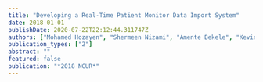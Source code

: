 ```yaml
---
title: "Developing a Real-Time Patient Monitor Data Import System"
date: 2018-01-01
publishDate: 2020-07-22T22:12:44.311747Z
authors: ["Mohamed Hozayen", "Shermeen Nizami", "Amente Bekele", "Kevin Dick", "James Green"]
publication_types: ["2"]
abstract: ""
featured: false
publication: "*2018 NCUR*"
---
```


